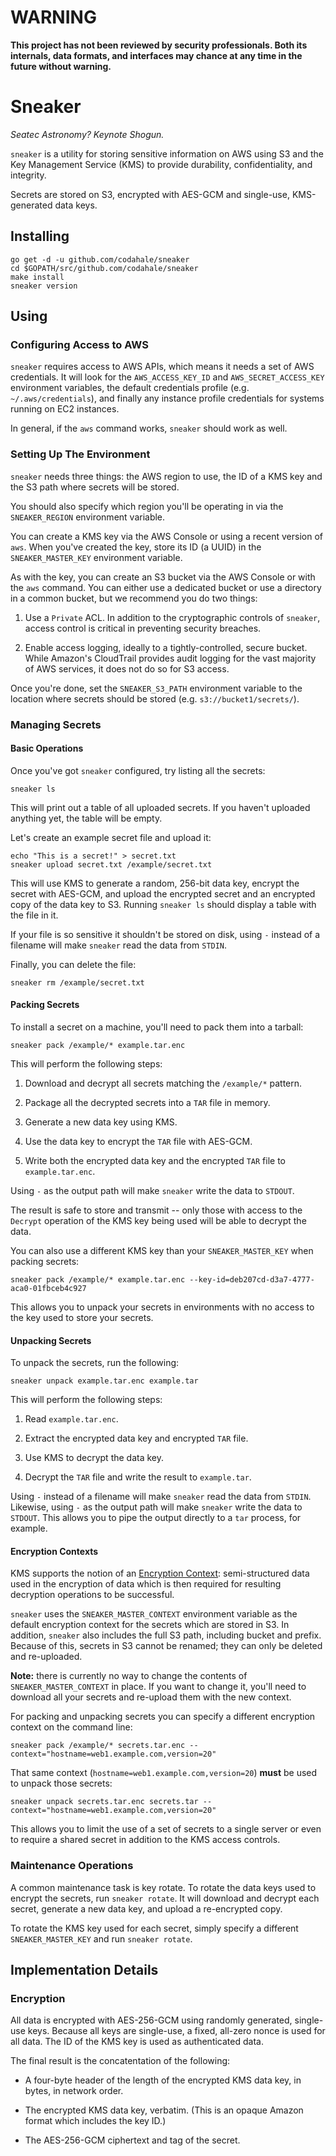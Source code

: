 # WARNING

**This project has not been reviewed by security professionals. Both its
internals, data formats, and interfaces may chance at any time in the
future without warning.**

# Sneaker

*Seatec Astronomy? Keynote Shogun.*

`sneaker` is a utility for storing sensitive information on AWS using S3
and the Key Management Service (KMS) to provide durability,
confidentiality, and integrity.

Secrets are stored on S3, encrypted with AES-GCM and single-use,
KMS-generated data keys.

## Installing

```shell
go get -d -u github.com/codahale/sneaker
cd $GOPATH/src/github.com/codahale/sneaker
make install
sneaker version
```

## Using

### Configuring Access to AWS

`sneaker` requires access to AWS APIs, which means it needs a set of AWS
credentials. It will look for the `AWS_ACCESS_KEY_ID` and
`AWS_SECRET_ACCESS_KEY` environment variables, the default credentials
profile (e.g. `~/.aws/credentials`), and finally any instance profile
credentials for systems running on EC2 instances.

In general, if the `aws` command works, `sneaker` should work as well.

### Setting Up The Environment

`sneaker` needs three things: the AWS region to use, the ID of a KMS key
and the S3 path where secrets will be stored.

You should also specify which region you'll be operating in via the
`SNEAKER_REGION` environment variable.

You can create a KMS key via the AWS Console or using a recent version
of `aws`. When you've created the key, store its ID (a UUID) in the
`SNEAKER_MASTER_KEY` environment variable.

As with the key, you can create an S3 bucket via the AWS Console or with
the `aws` command. You can either use a dedicated bucket or use a
directory in a common bucket, but we recommend you do two things:

1. Use a `Private` ACL. In addition to the cryptographic controls of
   `sneaker`, access control is critical in preventing security
   breaches.

2. Enable access logging, ideally to a tightly-controlled, secure
   bucket. While Amazon's CloudTrail provides audit logging for the vast
   majority of AWS services, it does not do so for S3 access.

Once you're done, set the `SNEAKER_S3_PATH` environment variable to the
location where secrets should be stored (e.g. `s3://bucket1/secrets/`).

### Managing Secrets

#### Basic Operations

Once you've got `sneaker` configured, try listing all the secrets:

```shell
sneaker ls
```

This will print out a table of all uploaded secrets. If you haven't
uploaded anything yet, the table will be empty.

Let's create an example secret file and upload it:

```shell
echo "This is a secret!" > secret.txt
sneaker upload secret.txt /example/secret.txt
```

This will use KMS to generate a random, 256-bit data key, encrypt the
secret with AES-GCM, and upload the encrypted secret and an encrypted
copy of the data key to S3. Running `sneaker ls` should display a table
with the file in it.

If your file is so sensitive it shouldn't be stored on disk, using `-`
instead of a filename will make `sneaker` read the data from `STDIN`.

Finally, you can delete the file:

```shell
sneaker rm /example/secret.txt
```

#### Packing Secrets

To install a secret on a machine, you'll need to pack them into a
tarball:

```shell
sneaker pack /example/* example.tar.enc
```

This will perform the following steps:

1. Download and decrypt all secrets matching the `/example/*` pattern.

2. Package all the decrypted secrets into a `TAR` file in memory.

3. Generate a new data key using KMS.

4. Use the data key to encrypt the `TAR` file with AES-GCM.

5. Write both the encrypted data key and the encrypted `TAR` file to
   `example.tar.enc`.

Using `-` as the output path will make `sneaker` write the data to
`STDOUT`.

The result is safe to store and transmit -- only those with access to
the `Decrypt` operation of the KMS key being used will be able to
decrypt the data.

You can also use a different KMS key than your `SNEAKER_MASTER_KEY` when
packing secrets:

```shell
sneaker pack /example/* example.tar.enc --key-id=deb207cd-d3a7-4777-aca0-01fbceb4c927
```

This allows you to unpack your secrets in environments with no access to
the key used to store your secrets.

#### Unpacking Secrets

To unpack the secrets, run the following:

```shell
sneaker unpack example.tar.enc example.tar
```

This will perform the following steps:

1. Read `example.tar.enc`.

2. Extract the encrypted data key and encrypted `TAR` file.

3. Use KMS to decrypt the data key.

4. Decrypt the `TAR` file and write the result to `example.tar`.

Using `-` instead of a filename will make `sneaker` read the data from
`STDIN`. Likewise, using `-` as the output path will make `sneaker`
write the data to `STDOUT`. This allows you to pipe the output directly
to a `tar` process, for example.

#### Encryption Contexts

KMS supports the notion of an
[Encryption Context](http://docs.aws.amazon.com/kms/latest/developerguide/encrypt-context.html):
semi-structured data used in the encryption of data which is then
required for resulting decryption operations to be successful.

`sneaker` uses the `SNEAKER_MASTER_CONTEXT` environment variable as the
default encryption context for the secrets which are stored in S3. In
addition, `sneaker` also includes the full S3 path, including bucket and
prefix. Because of this, secrets in S3 cannot be renamed; they can only
be deleted and re-uploaded.

**Note:** there is currently no way to change the contents of
`SNEAKER_MASTER_CONTEXT` in place. If you want to change it, you'll need
to download all your secrets and re-upload them with the new context.

For packing and unpacking secrets you can specify a different encryption
context on the command line:

```shell
sneaker pack /example/* secrets.tar.enc --context="hostname=web1.example.com,version=20"
```

That same context (`hostname=web1.example.com,version=20`) **must** be
used to unpack those secrets:

```shell
sneaker unpack secrets.tar.enc secrets.tar --context="hostname=web1.example.com,version=20"
```

This allows you to limit the use of a set of secrets to a single server
or even to require a shared secret in addition to the KMS access
controls.

### Maintenance Operations

A common maintenance task is key rotate. To rotate the data keys used to
encrypt the secrets, run `sneaker rotate`. It will download and decrypt
each secret, generate a new data key, and upload a re-encrypted copy.

To rotate the KMS key used for each secret, simply specify a different
`SNEAKER_MASTER_KEY` and run `sneaker rotate`.

## Implementation Details

### Encryption

All data is encrypted with AES-256-GCM using randomly generated,
single-use keys. Because all keys are single-use, a fixed, all-zero
nonce is used for all data. The ID of the KMS key is used as
authenticated data.

The final result is the concatentation of the following:

* A four-byte header of the length of the encrypted KMS data key, in
  bytes, in network order.

* The encrypted KMS data key, verbatim. (This is an opaque Amazon format
  which includes the key ID.)

* The AES-256-GCM ciphertext and tag of the secret.
